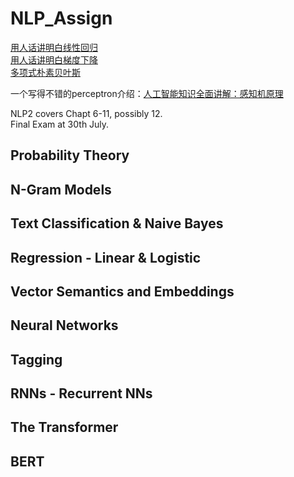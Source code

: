 # NLP_Assign

[用人话讲明白线性回归](https://zhuanlan.zhihu.com/p/72513104) <br>
[用人话讲明白梯度下降](https://zhuanlan.zhihu.com/p/137713040) <br>
[多项式朴素贝叶斯](https://zhuanlan.zhihu.com/p/386815121) <br>

一个写得不错的perceptron介绍：[人工智能知识全面讲解：感知机原理](http://t.csdnimg.cn/zXXFl)

NLP2 covers Chapt 6-11, possibly 12. <br>
Final Exam at 30th July.

## Probability Theory

## N-Gram Models

## Text Classification & Naive Bayes

## Regression - Linear & Logistic

## Vector Semantics and Embeddings

## Neural Networks

## Tagging

## RNNs - Recurrent NNs

## The Transformer

## BERT


